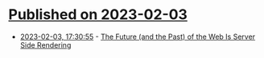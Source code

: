 # [Published on 2023-02-03](index.md)

* [2023-02-03, 17:30:55](https://news.ycombinator.com/item?id=34644558) - [The Future (and the Past) of the Web Is Server Side Rendering](https://deno.com/blog/the-future-and-past-is-server-side-rendering)
